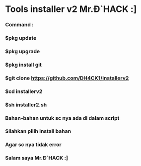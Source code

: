 # Tools installer v2 Mr.Đ`HACK :]

### Command :

### $pkg update
### $pkg upgrade
### $pkg install git
### $git clone https://github.com/DH4CK1/installerv2
### $cd installerv2
### $sh installer2.sh

### Bahan-bahan untuk sc nya ada di dalam script
### Silahkan pilih install bahan
### Agar sc nya tidak error

### Salam saya Mr.Đ`HACK :]
